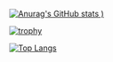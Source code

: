 [![Anurag's GitHub stats](https://github-readme-stats.vercel.app/api?username=FalloutScript&show_icons=true&theme=radical)
)](https://github.com/FalloutScript/github-readme-stats)

[![trophy](https://github-profile-trophy.vercel.app/?username=FalloutScript)](https://github.com/FalloutScript/github-profile-trophy)

[![Top Langs](https://github-readme-stats.vercel.app/api/top-langs/?username=FalloutScript&layout=compact)](https://github.com/FalloutScript/github-readme-stats)


